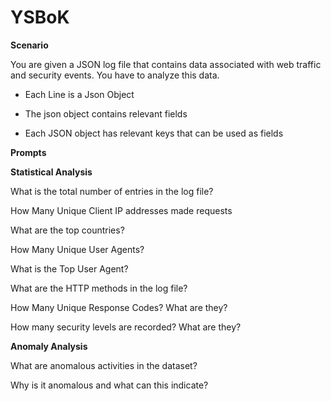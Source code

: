 # YSBoK

**Scenario**

You are given a JSON log file that contains data associated with web traffic and security events. You have to analyze this data. 

 - Each Line is a Json Object
  
 - The json object contains relevant fields 
  
 - Each JSON object has relevant keys that can be used as fields

**Prompts**

**Statistical Analysis**

  What is the total number of entries in the log file?
  
  How Many Unique Client IP addresses made requests
  
  What are the top countries?
  
  How Many Unique User Agents?
  
  What is the Top User Agent?
  
  What are the HTTP methods in the log file?
  
  How Many Unique Response Codes? What are they?
  
  How many security levels are recorded? What are they?

**Anomaly Analysis**

  What are anomalous activities in the dataset? 

  Why is it anomalous and what can this indicate?
